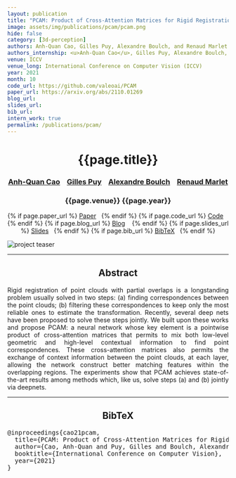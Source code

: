 ```yaml
---
layout: publication
title: "PCAM: Product of Cross-Attention Matrices for Rigid Registration of Point Clouds"
image: assets/img/publications/pcam/pcam.png
hide: false
category: [3d-perception]
authors: Anh-Quan Cao, Gilles Puy, Alexandre Boulch, and Renaud Marlet
authors_internship: <u>Anh-Quan Cao</u>, Gilles Puy, Alexandre Boulch, and Renaud Marlet
venue: ICCV
venue_long: International Conference on Computer Vision (ICCV)
year: 2021
month: 10
code_url: https://github.com/valeoai/PCAM
paper_url: https://arxiv.org/abs/2110.01269
blog_url:
slides_url:
bib_url:
intern_work: true
permalink: /publications/pcam/
---
```


<h1 align="center"> {{page.title}} </h1>
<!-- Simple call of authors -->
<!-- <h3 align="center"> {{page.authors}} </h3> -->
<!-- Alternatively you can add links to author pages -->
<h3 align="center"> <a href="https://anhquancao.github.io">Anh-Quan Cao</a> &nbsp;&nbsp; <a href="https://sites.google.com/site/puygilles/home">Gilles Puy</a> &nbsp;&nbsp; <a href="https://www.boulch.eu/">Alexandre Boulch</a> &nbsp;&nbsp; <a href="http://imagine.enpc.fr/~marletr/">Renaud Marlet</a></h3>


<h3 align="center"> {{page.venue}} {{page.year}} </h3>

<div align="center">
  <p>
    {% if page.paper_url %}
    <a href="{{ page.paper_url }}"><i class="far fa-file-pdf"></i> Paper</a>&nbsp;&nbsp;
    {% endif %}
    {% if page.code_url %}
    <a href="{{ page.code_url }}"><i class="fab fa-github"></i> Code</a> &nbsp;&nbsp;
    {% endif %}
    {% if page.blog_url %}
    <a href="{{ page.blog_url }}"><i class="fab fa-blogger"></i> Blog</a> &nbsp;&nbsp;
    {% endif %}
    {% if page.slides_url %}
    <a href="{{ page.slides_url }}"><i class="far fa-file-pdf"></i> Slides</a>&nbsp;&nbsp;
    {% endif %}
    {% if page.bib_url %}
    <a href="{{ page.bib_url}}"><i class="far fa-file-alt"></i> BibTeX</a>&nbsp;&nbsp;
    {% endif %}
  </p>
</div>

<div class="publication-teaser">
    <img src="../../{{ page.image }}" alt="project teaser"/>
</div>


<hr>

<h2  align="center"> Abstract</h2>

<p align="justify">Rigid registration of point clouds with partial overlaps is a longstanding problem usually solved in two steps: (a) finding correspondences between the point clouds; (b) filtering these correspondences to keep only the most reliable ones to estimate the transformation. Recently, several deep nets have been proposed to solve these steps jointly. We built upon these works and propose PCAM: a neural network whose key element is a pointwise product of cross-attention matrices that permits to mix both low-level geometric and high-level contextual information to find point correspondences. These cross-attention matrices also permits the exchange of context information between the point clouds, at each layer, allowing the network construct better matching features within the overlapping regions. The experiments show that PCAM achieves state-of-the-art results among methods which, like us, solve steps (a) and (b) jointly via deepnets.</p>


<hr>


<h2  align="center">BibTeX</h2>
<left>
  <pre class="bibtex-box">
@inproceedings{cao21pcam,
  title={PCAM: Product of Cross-Attention Matrices for Rigid Registration of Point Clouds},
  author={Cao, Anh-Quan and Puy, Gilles and Boulch, Alexandre and Marlet, Renaud},
  booktitle={International Conference on Computer Vision},
  year={2021}
}</pre>
</left>

<br>
